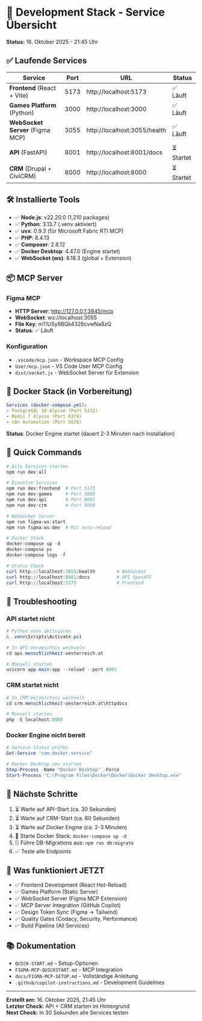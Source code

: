 # 🚀 Development Stack - Service Übersicht

**Status:** 16. Oktober 2025 - 21:45 Uhr

## ✅ Laufende Services

| Service | Port | URL | Status |
|---------|------|-----|--------|
| **Frontend** (React + Vite) | 5173 | http://localhost:5173 | ✅ Läuft |
| **Games Platform** (Python) | 3000 | http://localhost:3000 | ✅ Läuft |
| **WebSocket Server** (Figma MCP) | 3055 | http://localhost:3055/health | ✅ Läuft |
| **API** (FastAPI) | 8001 | http://localhost:8001/docs | ⏳ Startet |
| **CRM** (Drupal + CiviCRM) | 8000 | http://localhost:8000 | ⏳ Startet |

## 🛠️ Installierte Tools

- ✅ **Node.js**: v22.20.0 (1,210 packages)
- ✅ **Python**: 3.13.7 (.venv aktiviert)
- ✅ **uvx**: 0.9.3 (für Microsoft Fabric RTI MCP)
- ✅ **PHP**: 8.4.13
- ✅ **Composer**: 2.8.12
- ✅ **Docker Desktop**: 4.47.0 (Engine startet)
- ✅ **WebSocket (ws)**: 8.18.3 (global + Extension)

## 📦 MCP Server

### Figma MCP
- **HTTP Server**: http://127.0.0.1:3845/mcp
- **WebSocket**: ws://localhost:3055
- **File Key**: mTlUSy9BQk4326cvwNa8zQ
- **Status**: ✅ Läuft

### Konfiguration
- `.vscode/mcp.json` - Workspace MCP Config
- `User/mcp.json` - VS Code User MCP Config
- `dist/socket.js` - WebSocket Server für Extension

## 🐳 Docker Stack (in Vorbereitung)

```yaml
Services (docker-compose.yml):
- PostgreSQL 16 Alpine (Port 5432)
- Redis 7 Alpine (Port 6379)
- n8n Automation (Port 5678)
```

**Status**: Docker Engine startet (dauert 2-3 Minuten nach Installation)

## 🎯 Quick Commands

```powershell
# Alle Services starten
npm run dev:all

# Einzelne Services
npm run dev:frontend  # Port 5173
npm run dev:games     # Port 3000
npm run dev:api       # Port 8001
npm run dev:crm       # Port 8000

# WebSocket Server
npm run figma:ws:start
npm run figma:ws:dev  # Mit auto-reload

# Docker Stack
docker-compose up -d
docker-compose ps
docker-compose logs -f

# Status Check
curl http://localhost:3055/health        # WebSocket
curl http://localhost:8001/docs          # API OpenAPI
curl http://localhost:5173               # Frontend
```

## 🔧 Troubleshooting

### API startet nicht
```powershell
# Python venv aktivieren
& .venv\Scripts\Activate.ps1

# In API-Verzeichnis wechseln
cd api.menschlichkeit-oesterreich.at

# Manuell starten
uvicorn app.main:app --reload --port 8001
```

### CRM startet nicht
```powershell
# In CRM-Verzeichnis wechseln
cd crm.menschlichkeit-oesterreich.at\httpdocs

# Manuell starten
php -S localhost:8000
```

### Docker Engine nicht bereit
```powershell
# Service Status prüfen
Get-Service "com.docker.service"

# Docker Desktop neu starten
Stop-Process -Name "Docker Desktop" -Force
Start-Process "C:\Program Files\Docker\Docker\Docker Desktop.exe"
```

## 📝 Nächste Schritte

1. ⏳ Warte auf API-Start (ca. 30 Sekunden)
2. ⏳ Warte auf CRM-Start (ca. 60 Sekunden)
3. ⏳ Warte auf Docker Engine (ca. 2-3 Minuten)
4. 🚀 Starte Docker Stack: `docker-compose up -d`
5. 🗄️ Führe DB-Migrations aus: `npm run db:migrate`
6. ✅ Teste alle Endpoints

## 🎉 Was funktioniert JETZT

- ✅ Frontend Development (React Hot-Reload)
- ✅ Games Platform (Static Server)
- ✅ WebSocket Server (Figma MCP Extension)
- ✅ MCP Server Integration (GitHub Copilot)
- ✅ Design Token Sync (Figma → Tailwind)
- ✅ Quality Gates (Codacy, Security, Performance)
- ✅ Build Pipeline (All Services)

## 📚 Dokumentation

- `QUICK-START.md` - Setup-Optionen
- `FIGMA-MCP-QUICKSTART.md` - MCP Integration
- `docs/FIGMA-MCP-SETUP.md` - Vollständige Anleitung
- `.github/copilot-instructions.md` - Development Guidelines

---

**Erstellt am:** 16. Oktober 2025, 21:45 Uhr  
**Letzter Check:** API + CRM starten im Hintergrund  
**Next Check:** In 30 Sekunden alle Services testen
